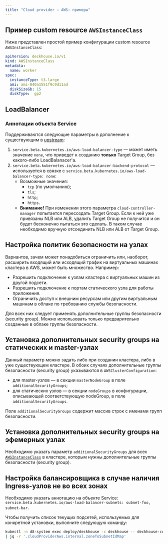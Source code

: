 ```yaml
---
title: "Cloud provider — AWS: примеры"
---
```


## Пример custom resource `AWSInstanceClass`

Ниже представлен простой пример конфигурации custom resource `AWSInstanceClass`:

```yaml
apiVersion: deckhouse.io/v1
kind: AWSInstanceClass
metadata:
  name: worker
spec:
  instanceType: t3.large
  ami: ami-040a1551f9c9d11ad
  diskSizeGb: 15
  diskType:  gp2
```

## LoadBalancer

### Аннотации объекта Service

Поддерживаются следующие параметры в дополнение к существующим в [upstream](https://cloud-provider-aws.sigs.k8s.io/service_controller/):

1. `service.beta.kubernetes.io/aws-load-balancer-type` — может иметь значение `none`, что приведет к созданию **только** Target Group, без какого-либо LoadBalanacer'а.
2. `service.beta.kubernetes.io/aws-load-balancer-backend-protocol` — используется в связке с `service.beta.kubernetes.io/aws-load-balancer-type: none`:
   * Возможные значения:
     * `tcp` (по умолчанию);
     * `tls`;
     * `http`;
     * `https`.
   * **Внимание!** При изменении этого параметра `cloud-controller-manager` попытается пересоздать Target Group. Если к ней уже привязаны NLB или ALB, удалить Target Group не получится и он будет бесконечно пытаться это сделать. В таком случае необходимо вручную отсоединить NLB или ALB от Target Group.

## Настройка политик безопасности на узлах

Вариантов, зачем может понадобиться ограничить или, наоборот, расширить входящий или исходящий трафик на виртуальных машинах кластера в AWS, может быть множество. Например:

* Разрешить подключение к узлам кластера с виртуальных машин из другой подсети.
* Разрешить подключение к портам статического узла для работы приложения.
* Ограничить доступ к внешним ресурсам или другим виртуальным машинам в облаке по требованию службы безопасности.

Для всех них следует применять дополнительные группы безопасности (security group). Можно использовать только предварительно созданные в облаке группы безопасности.

## Установка дополнительных security groups на статических и master-узлах

Данный параметр можно задать либо при создании кластера, либо в уже существующем кластере. В обоих случаях дополнительные группы безопасности (security group) указываются в `AWSClusterConfiguration`:
- для master-узлов — в секции `masterNodeGroup` в поле `additionalSecurityGroups`;
- для статических узлов — в секции `nodeGroups` в конфигурации, описывающей соответствующую nodeGroup, в поле `additionalSecurityGroups`.

Поле `additionalSecurityGroups` содержит массив строк с именами групп безопасности.

## Установка дополнительных security groups на эфемерных узлах

Необходимо указать параметр `additionalSecurityGroups` для всех [`AWSInstanceClass`](cr.html#awsinstanceclass) в кластере, которым нужны дополнительные группы безопасности (security group).

## Настройка балансировщика в случае наличия Ingress-узлов не во всех зонах

Необходимо указать аннотацию на объекте Service: `service.beta.kubernetes.io/aws-load-balancer-subnets: subnet-foo, subnet-bar`.

Чтобы получить список текущих подсетей, используемых для конкретной установки, выполните следующую команду:

```bash
kubectl -n d8-system exec deploy/deckhouse -c deckhouse -- deckhouse-controller module values cloud-provider-aws -o json \
| jq -r '.cloudProviderAws.internal.zoneToSubnetIdMap'
```
